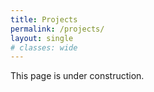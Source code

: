 ```yaml
---
title: Projects
permalink: /projects/
layout: single
# classes: wide
---
```



This page is under construction.
